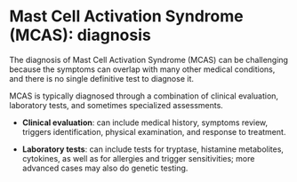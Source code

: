 # Mast Cell Activation Syndrome (MCAS): diagnosis

The diagnosis of Mast Cell Activation Syndrome (MCAS) can be challenging because the symptoms can overlap with many other medical conditions, and there is no single definitive test to diagnose it.

MCAS is typically diagnosed through a combination of clinical evaluation, laboratory tests, and sometimes specialized assessments.

* **Clinical evaluation**: can include medical history, symptoms review, triggers identification, physical examination, and response to treatment.

* **Laboratory tests**: can include tests for tryptase, histamine metabolites, cytokines, as well as for allergies and trigger sensitivities; more advanced cases may also do genetic testing.

